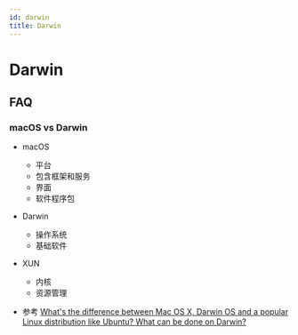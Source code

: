 ```yaml
---
id: darwin
title: Darwin
---
```


# Darwin

## FAQ
### macOS vs Darwin
* macOS
  * 平台
  * 包含框架和服务
  * 界面
  * 软件程序包
* Darwin
  * 操作系统
  * 基础软件
* XUN
  * 内核
  * 资源管理

* 参考 [What's the difference between Mac OS X, Darwin OS and a popular Linux distribution like Ubuntu? What can be done on Darwin?](https://www.quora.com/Whats-the-difference-between-Mac-OS-X-Darwin-OS-and-a-popular-Linux-distribution-like-Ubuntu-What-can-be-done-on-Darwin)
